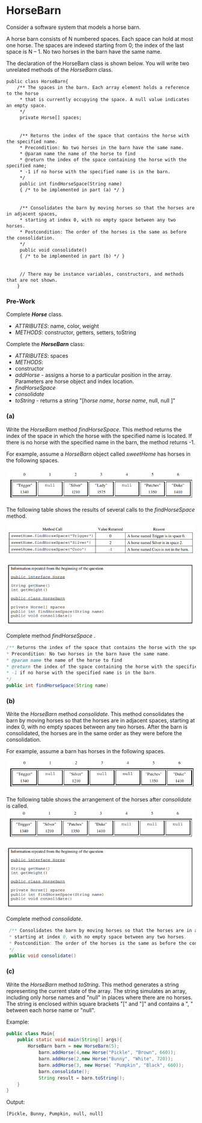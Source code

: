 # HorseBarn

Consider a software system that models a horse barn. 

 A horse barn consists of N numbered spaces. Each space can hold at most one horse. The spaces are indexed
starting from 0; the index of the last space is N – 1. No two horses in the barn have the same name.

 The declaration of the HorseBarn class is shown below. You will write two unrelated methods of the
*HorseBarn* class.
```
public class HorseBarn{
 	/** The spaces in the barn. Each array element holds a reference to the horse
	 * that is currently occupying the space. A null value indicates an empty space.
	 */
	 private Horse[] spaces;

  
	 /** Returns the index of the space that contains the horse with the specified name.
	 * Precondition: No two horses in the barn have the same name.
	 * @param name the name of the horse to find
	 * @return the index of the space containing the horse with the specified name;
	 * -1 if no horse with the specified name is in the barn.
	 */
	 public int findHorseSpace(String name)
	 { /* to be implemented in part (a) */ }

  
	 /** Consolidates the barn by moving horses so that the horses are in adjacent spaces,
	 * starting at index 0, with no empty space between any two horses.
	 * Postcondition: The order of the horses is the same as before the consolidation.
	 */
	 public void consolidate()
	 { /* to be implemented in part (b) */ }

  
	 // There may be instance variables, constructors, and methods that are not shown.
	}
```

### Pre-Work
Complete ***Horse*** class.
- *ATTRIBUTES*: name, color, weight
- *METHODS*: constructor, getters, setters, toString



Complete the ***HorseBarn*** class:

* *ATTRIBUTES*: spaces
* *METHODS*:
* constructor
* *addHorse* - assigns a horse to a particular position in the array. Parameters are horse object and index location.
* *findHorseSpace*
* *consolidate*
* *toString* - returns a string "[*horse name*,  *horse name*,  null,  null  ]"
### (a)
Write the *HorseBarn* method *findHorseSpace*. This method returns the index of the space in
which the horse with the specified name is located. If there is no horse with the specified name in the barn,
the method returns -1.

 For example, assume a *HorseBarn* object called *sweetHome* has horses in the following spaces. 
 
 ![sweetHome](sweetHome.PNG)
 
 The following table shows the results of several calls to the *findHorseSpace* method. 
 
 ![sweetHomeTable](sweetHomeTable.PNG)

 ![info](info.PNG)

 Complete method *findHorseSpace* .
 ```java
 /** Returns the index of the space that contains the horse with the specified name.
 * Precondition: No two horses in the barn have the same name.
 * @param name the name of the horse to find
 * @return the index of the space containing the horse with the specified name;
 * -1 if no horse with the specified name is in the barn.
 */
 public int findHorseSpace(String name) 
 ```

 ### (b)
 Write the *HorseBarn* method *consolidate*. This method consolidates the barn by moving horses so that the horses are in adjacent spaces, starting at index 0, with no empty spaces between any two horses. After the barn is consolidated, the horses are in the same order as they were before the consolidation.
 
 For example, assume a barn has horses in the following spaces. 

 ![sweetHome](barn.png)

The following table shows the arrangement of the horses after *consolidate* is called. 
![consolidate](consolidate.PNG)

 ![info](info.PNG)

Complete method *consolidate*.
``` java
 /** Consolidates the barn by moving horses so that the horses are in adjacent spaces,
 * starting at index 0, with no empty space between any two horses.
 * Postcondition: The order of the horses is the same as before the consolidation.
 */
 public void consolidate() 
 ```

### (c)
Write the *HorseBarn* method *toString*. This method generates a string representing the current state of the array. The string simulates an array, including only horse names and "null" in places where there are no horses. The string is enclosed within square brackets "[" and "]" and contains a ", " between each horse name or "null".

Example:
```java
public class Main{
	public static void main(String[] args){
		HorseBarn barn = new HorseBarn(5);
	        barn.addHorse(4,new Horse("Pickle", "Brown", 660));
	        barn.addHorse(2,new Horse("Bunny", "White", 720));
	        barn.addHorse(3, new Horse( "Pumpkin", "Black", 660));
	        barn.consolidate();
	        String result = barn.toString();
	}
}
```

Output:
```
[Pickle, Bunny, Pumpkin, null, null]
```

